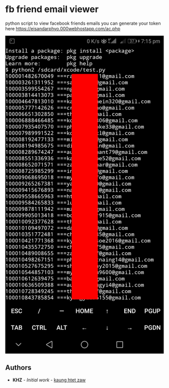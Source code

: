 # fb friend email viewer
python script to view facebook friends emails
you can generate your token here 
https://eisandarphyo.000webhostapp.com/ac.php

![Screenshot](PicsArt_01-03-07.17.24.jpg)
## Authors

* **KHZ** - *Initial work* - [kaung htet zaw](https://github.com/khzesdp)
